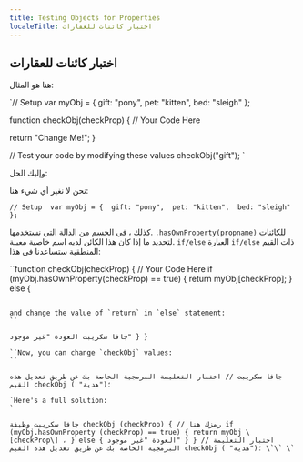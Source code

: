 ```yaml
---
title: Testing Objects for Properties
localeTitle: اختبار كائنات للعقارات
---
```

## اختبار كائنات للعقارات

هنا هو المثال:

 `// Setup 
 var myObj = { 
  gift: "pony", 
  pet: "kitten", 
  bed: "sleigh" 
 }; 
 
 function checkObj(checkProp) { 
  // Your Code Here 
 
  return "Change Me!"; 
 } 
 
 // Test your code by modifying these values 
 checkObj("gift"); 
` 

وإليك الحل:

نحن لا نغير أي شيء هنا:

 `// Setup 
 var myObj = { 
  gift: "pony", 
  pet: "kitten", 
  bed: "sleigh" 
 }; 
` 

كذلك ، في الجسم من الدالة التي نستخدمها. `.hasOwnProperty(propname)` للكائنات لتحديد ما إذا كان هذا الكائن لديه اسم خاصية معينة. `if/else` العبارة `if/else` ذات القيم المنطقية ستساعدنا في هذا:

 ``function checkObj(checkProp) { 
  // Your Code Here 
  if (myObj.hasOwnProperty(checkProp) == true) { 
    return myObj[checkProp]; 
  } 
  else { 
 ``` 
 
 and change the value of `return` in `else` statement: 
`` 

جافا سكريبت العودة "غير موجود" } }

 ``Now, you can change `checkObj` values: 
`` 

جافا سكريبت // اختبار التعليمة البرمجية الخاصة بك عن طريق تعديل هذه القيم checkObj ( "هدية")؛

 `Here's a full solution: 
` 

جافا سكريبت وظيفة checkObj (checkProp) { // رمزك هنا if (myObj.hasOwnProperty (checkProp) == true) { return myObj \[checkProp\] ، } else { العودة "غير موجود" } } // اختبار التعليمة البرمجية الخاصة بك عن طريق تعديل هذه القيم checkObj ( "هدية")؛ \`\` \`